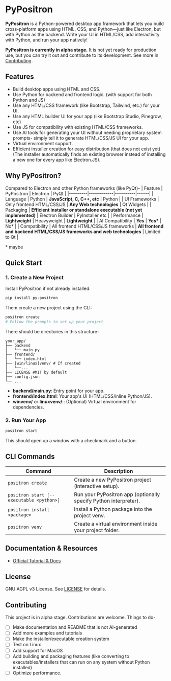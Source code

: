 # PyPositron

**PyPositron** is a Python-powered desktop app framework that lets you build cross-platform apps using HTML, CSS, and Python—just like Electron, but with Python as the backend. Write your UI in HTML/CSS, add interactivity with Python, and run your app natively!

**PyPositron is currently in alpha stage.** It is not yet ready for production use, but you can try it out and contribute to its development. See more in [Contributing](#contributing).

## Features

- Build desktop apps using HTML and CSS.
- Use Python for backend and frontend logic. (with support for both Python and JS)
- Use any HTML/CSS framework (like Bootstrap, Tailwind, etc.) for your UI.
- Use any HTML builder UI for your app (like Bootstrap Studio, Pinegrow, etc)
- Use JS for compatibility with existing HTML/CSS frameworks.
- Use AI tools for generating your UI without needing proprietary system prompts- simply tell it to generate HTML/CSS/JS UI for your app.
- Virtual environment support.
- Efficient installer creation for easy distribution (that does not exist yet)
(The installer automatically finds an existing browser instead of installing a new one for every app like Electron.JS).

## Why PyPositron?
Compared to Electron and other Python frameworks (like PyQt)-
| Feature | PyPositron | Electron | PyQt |
|---------|------------|----------|------|
| Language | Python | **JavaScript, C, C++, etc** | Python |
| UI Frameworks | Only frontend HTML/CSS/JS | **Any Web technologies** | Qt Widgets |
| Packaging | **Efficient installer or standalone executable (not yet implemented)** | Electron Builder | PyInstaller etc |
| Performance | **Lightweight** | Heavyweight | **Lightweight** |
| AI Compatibility | **Yes** | **Yes\*** | No\* |
| Compatibility | All frontend HTML/CSS/JS frameworks | **All frontend and backend HTML/CSS/JS frameworks and web technologies** | Limited to Qt |

\* maybe

## Quick Start

### 1. Create a New Project
Install PyPositron if not already installed:
```bash
pip install py-positron 
```
Them create a new project using the CLI:
```bash
positron create
# Follow the prompts to set up your project
```
There should be directories in this structure-

```
your_app/
├── backend
│   └── main.py
├── frontend/
│   └── index.html
├── [win/linux]venv/ # If created
│   └──...
├── LICENSE #MIT by default
├── config.json
└── ...
```

- **backend/main.py**: Entry point for your app. 
- **frontend/index.html**: Your app's UI (HTML/CSS/inline Python/JS). 
- **winvenv/** or **linuxvenv/**:: (Optional) Virtual environment for dependencies.

### 2. Run Your App

```bash
positron start
``` 

This should open up a window with a checkmark and a button.

## CLI Commands

| Command                                  | Description                                                   |
|------------------------------------------|---------------------------------------------------------------|
| `positron create`                        | Create a new PyPositron project (interactive setup).          |
| `positron start [--executable <python>]` | Run your PyPositron app (optionally specify Python interpreter).|
| `positron install <package>`             | Install a Python package into the project venv.               |
| `positron venv`                          | Create a virtual environment inside your project folder.      |


## Documentation & Resources

- [Official Tutorial & Docs](https://github.com/itzmetanjim/py-positron/wiki)

## License

GNU AGPL v3 License. See [LICENSE](LICENSE) for details.

## Contributing

This project is in alpha stage. Contributions are welcome. Things to do-
* [ ] Make documentation and README that is not AI-generated
* [ ] Add more examples and tutorials
* [ ] Make the installer/executable creation system
* [ ] Test on Linux
* [ ] Add support for MacOS
* [ ] Add building and packaging features (like converting to executables/installers that can run on any system without Python installed)
* [ ] Optimize performance.
